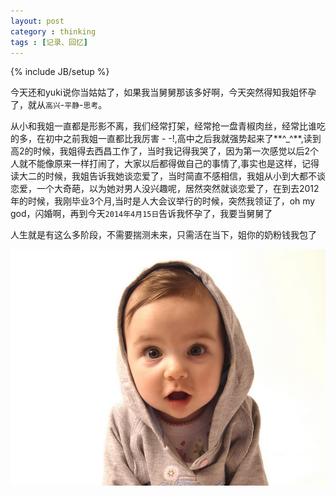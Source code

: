 ```yaml
---
layout: post
category : thinking
tags : [记录、回忆] 
---
```

{% include JB/setup %}

今天还和yuki说你当姑姑了，如果我当舅舅那该多好啊，今天突然得知我姐怀孕了，就从`高兴`-`平静`-`思考`。

从小和我姐一直都是形影不离，我们经常打架，经常抢一盘青椒肉丝，经常比谁吃的多，在初中之前我姐一直都比我厉害 - -!,高中之后我就强势起来了**^_^**,读到高2的时候，我姐得去西昌工作了，当时我记得我哭了，因为第一次感觉以后2个人就不能像原来一样打闹了，大家以后都得做自己的事情了,事实也是这样，记得读大二的时候，我姐告诉我她谈恋爱了，当时简直不感相信，我姐从小到大都不谈恋爱，一个大奇葩，以为她对男人没兴趣呢，居然突然就谈恋爱了，在到去2012年的时候，我刚毕业3个月,当时是人大会议举行的时候，突然我领证了，oh my god，闪婚啊，再到今天`2014年4月15日`告诉我怀孕了，我要当舅舅了

人生就是有这么多阶段，不需要揣测未来，只需活在当下，姐你的奶粉钱我包了

<img src='/images/2014-04-15/baby.jpg' />
